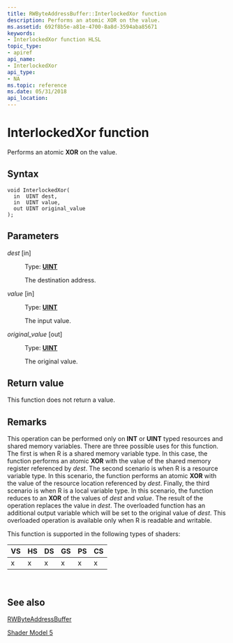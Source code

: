 ```yaml
---
title: RWByteAddressBuffer::InterlockedXor function
description: Performs an atomic XOR on the value.
ms.assetid: 692f8b5e-a81e-4700-8a8d-3594aba85671
keywords:
- InterlockedXor function HLSL
topic_type:
- apiref
api_name:
- InterlockedXor
api_type:
- NA
ms.topic: reference
ms.date: 05/31/2018
api_location: 
---
```


# InterlockedXor function

Performs an atomic **XOR** on the value.

## Syntax

``` syntax
void InterlockedXor(
  in  UINT dest,
  in  UINT value,
  out UINT original_value
);
```

## Parameters

<dl> <dt>

*dest* \[in\]
</dt> <dd>

Type: **[**UINT**](https://docs.microsoft.com/windows/desktop/WinProg/windows-data-types)**

The destination address.

</dd> <dt>

*value* \[in\]
</dt> <dd>

Type: **[**UINT**](https://docs.microsoft.com/windows/desktop/WinProg/windows-data-types)**

The input value.

</dd> <dt>

*original\_value* \[out\]
</dt> <dd>

Type: **[**UINT**](https://docs.microsoft.com/windows/desktop/WinProg/windows-data-types)**

The original value.

</dd> </dl>

## Return value

This function does not return a value.

## Remarks

This operation can be performed only on **INT** or **UINT** typed resources and shared memory variables. There are three possible uses for this function. The first is when R is a shared memory variable type. In this case, the function performs an atomic **XOR** with the value of the shared memory register referenced by *dest*. The second scenario is when R is a resource variable type. In this scenario, the function performs an atomic **XOR** with the value of the resource location referenced by *dest*. Finally, the third scenario is when R is a local variable type. In this scenario, the function reduces to an **XOR** of the values of *dest* and *value*. The result of the operation replaces the value in *dest*. The overloaded function has an additional output variable which will be set to the original value of *dest*. This overloaded operation is available only when R is readable and writable.

This function is supported in the following types of shaders:



| VS  | HS  | DS  | GS  | PS  | CS  |
|-----|-----|-----|-----|-----|-----|
| x   |  x  | x   | x   | x   | x   |



 

## See also

<dl> <dt>

[RWByteAddressBuffer](sm5-object-rwbyteaddressbuffer.md)
</dt> <dt>

[Shader Model 5](d3d11-graphics-reference-sm5.md)
</dt> </dl>

 

 




